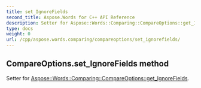 ```yaml
---
title: set_IgnoreFields
second_title: Aspose.Words for C++ API Reference
description: Setter for Aspose::Words::Comparing::CompareOptions::get_IgnoreFields. 
type: docs
weight: 0
url: /cpp/aspose.words.comparing/compareoptions/set_ignorefields/
---
```

## CompareOptions.set_IgnoreFields method


Setter for [Aspose::Words::Comparing::CompareOptions::get_IgnoreFields](./get_ignorefields/).

